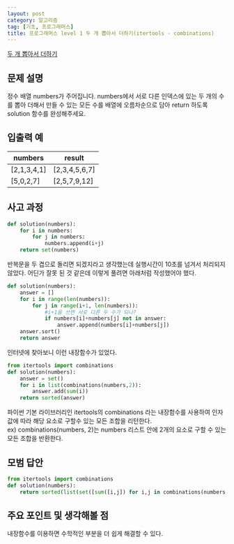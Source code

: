 ```yaml
---
layout: post
category: 알고리즘
tag: [기초, 프로그래머스]
title: 프로그래머스 level 1 두 개 뽑아서 더하기(itertools - combinations)
---
```


[두 개 뽑아서 더하기](https://programmers.co.kr/learn/courses/30/lessons/68644) 

## 문제 설명

정수 배열 numbers가 주어집니다. numbers에서 서로 다른 인덱스에 있는 두 개의 수를 뽑아 더해서 만들 수 있는 모든 수를 배열에 오름차순으로 담아 return 하도록 solution 함수를 완성해주세요.

## 입출력 예

<table>
  <thead>
    <tr>
      <th>numbers</th>
      <th>result</th>
    </tr>
  </thead>
  <tbody>
    <tr>
      <td>[2,1,3,4,1]</td>
      <td>[2,3,4,5,6,7]</td>
    </tr>
    <tr>
      <td>[5,0,2,7]</td>
      <td>[2,5,7,9,12]</td>
    </tr>
  </tbody>
</table>

## 사고 과정

```python
def solution(numbers):
    for i in numbers:
        for j in numbers:
            numbers.append(i+j)
    return set(numbers)
```
반복문을 두 겹으로 돌리면 되겠지라고 생각했는데 실행시간이 10초를 넘겨서 처리되지 않았다.
어딘가 잘못 된 것 같은데 이렇게 풀려면 아래처럼 작성했어야 했다.

```python
def solution(numbers):
    answer = []
    for i in range(len(numbers)):
        for j in range(i+1, len(numbers)): 
            #i+1을 쓰면 서로 다른 두 수가 되나?
            if numbers[i]+numbers[j] not in answer:
                answer.append(numbers[i]+numbers[j])
    answer.sort()
    return answer
```

인터넷에 찾아보니 이런 내장함수가 있었다.

```python
from itertools import combinations
def solution(numbers):
    answer = set()
    for i in list(combinations(numbers,2)):
        answer.add(sum(i))
    return sorted(answer)
```

파이썬 기본 라이브러리인 itertools의 combinations 라는 내장함수를 사용하여 인자값에 따라 해당 요소로 구할수 있는 모든 조합을 리턴한다.  
ex) combinations(numbers, 2)는 numbers 리스트 안에 2개의 요소로 구할 수 있는 모든 조합을 반환한다.

## 모범 답안

```python
from itertools import combinations
def solution(numbers):
    return sorted(list(set([sum([i,j]) for i,j in combinations(numbers,2)])))
```

## 주요 포인트 및 생각해볼 점   

  내장함수를 이용하면 수학적인 부분을 더 쉽게 해결할 수 있다.